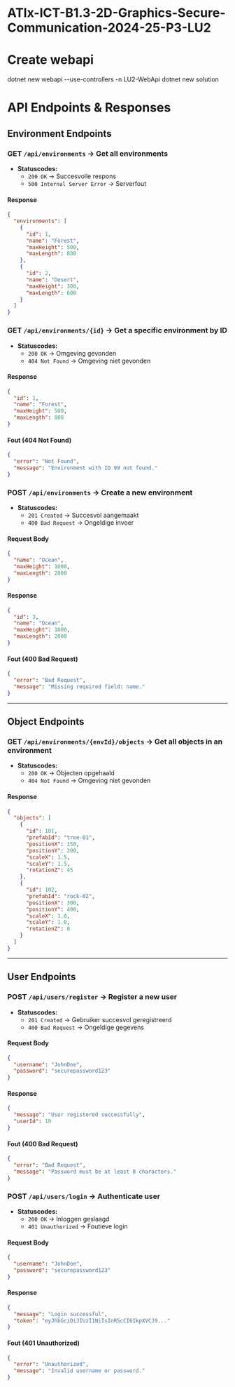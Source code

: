 # ATIx-ICT-B1.3-2D-Graphics-Secure-Communication-2024-25-P3-LU2

# Create webapi
dotnet new webapi --use-controllers -n LU2-WebApi
dotnet new solution

# API Endpoints & Responses

## Environment Endpoints
### GET `/api/environments` → Get all environments
- **Statuscodes:**
  - `200 OK` → Succesvolle respons
  - `500 Internal Server Error` → Serverfout

#### **Response**
```json
{
  "environments": [
    {
      "id": 1,
      "name": "Forest",
      "maxHeight": 500,
      "maxLength": 800
    },
    {
      "id": 2,
      "name": "Desert",
      "maxHeight": 300,
      "maxLength": 600
    }
  ]
}
```

### GET `/api/environments/{id}` → Get a specific environment by ID
- **Statuscodes:**
  - `200 OK` → Omgeving gevonden
  - `404 Not Found` → Omgeving niet gevonden

#### **Response**
```json
{
  "id": 1,
  "name": "Forest",
  "maxHeight": 500,
  "maxLength": 800
}
```

#### **Fout (404 Not Found)**
```json
{
  "error": "Not Found",
  "message": "Environment with ID 99 not found."
}
```

### POST `/api/environments` → Create a new environment
- **Statuscodes:**
  - `201 Created` → Succesvol aangemaakt
  - `400 Bad Request` → Ongeldige invoer

#### **Request Body**
```json
{
  "name": "Ocean",
  "maxHeight": 1000,
  "maxLength": 2000
}
```

#### **Response**
```json
{
  "id": 3,
  "name": "Ocean",
  "maxHeight": 1000,
  "maxLength": 2000
}
```

#### **Fout (400 Bad Request)**
```json
{
  "error": "Bad Request",
  "message": "Missing required field: name."
}
```

---

## Object Endpoints
### GET `/api/environments/{envId}/objects` → Get all objects in an environment
- **Statuscodes:**
  - `200 OK` → Objecten opgehaald
  - `404 Not Found` → Omgeving niet gevonden

#### **Response**
```json
{
  "objects": [
    {
      "id": 101,
      "prefabId": "tree-01",
      "positionX": 150,
      "positionY": 200,
      "scaleX": 1.5,
      "scaleY": 1.5,
      "rotationZ": 45
    },
    {
      "id": 102,
      "prefabId": "rock-02",
      "positionX": 300,
      "positionY": 400,
      "scaleX": 1.0,
      "scaleY": 1.0,
      "rotationZ": 0
    }
  ]
}
```

---

## User Endpoints
### POST `/api/users/register` → Register a new user
- **Statuscodes:**
  - `201 Created` → Gebruiker succesvol geregistreerd
  - `400 Bad Request` → Ongeldige gegevens

#### **Request Body**
```json
{
  "username": "JohnDoe",
  "password": "securepassword123"
}
```

#### **Response**
```json
{
  "message": "User registered successfully",
  "userId": 10
}
```

#### **Fout (400 Bad Request)**
```json
{
  "error": "Bad Request",
  "message": "Password must be at least 8 characters."
}
```

### POST `/api/users/login` → Authenticate user
- **Statuscodes:**
  - `200 OK` → Inloggen geslaagd
  - `401 Unauthorized` → Foutieve login

#### **Request Body**
```json
{
  "username": "JohnDoe",
  "password": "securepassword123"
}
```

#### **Response**
```json
{
  "message": "Login successful",
  "token": "eyJhbGciOiJIUzI1NiIsInR5cCI6IkpXVCJ9..."
}
```

#### **Fout (401 Unauthorized)**
```json
{
  "error": "Unauthorized",
  "message": "Invalid username or password."
}
```
```

